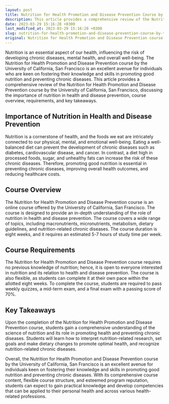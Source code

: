 ```yaml
---
layout: post
title: Nutrition for Health Promotion and Disease Prevention Course by the University of California, San Francisco
description: This article provides a comprehensive review of the Nutrition for Health Promotion and Disease Prevention course by the University of California, San Francisco, discussing the importance of nutrition in health and disease prevention, course overview, requirements, and key takeaways.
date: 2023-03-29 15:16:28 +0300
last_modified_at: 2023-03-29 15:16:28 +0300
slug: nutrition-for-health-promotion-and-disease-prevention-course-by-the-university-of-california-san-francisco
original: Nutrition for Health Promotion and Disease Prevention course by the University of California, San Francisco
---
```

Nutrition is an essential aspect of our health, influencing the risk of developing chronic diseases, mental health, and overall well-being. The Nutrition for Health Promotion and Disease Prevention course by the University of California, San Francisco is an excellent avenue for individuals who are keen on fostering their knowledge and skills in promoting good nutrition and preventing chronic diseases. This article provides a comprehensive review of the Nutrition for Health Promotion and Disease Prevention course by the University of California, San Francisco, discussing the importance of nutrition in health and disease prevention, course overview, requirements, and key takeaways.

## Importance of Nutrition in Health and Disease Prevention

Nutrition is a cornerstone of health, and the foods we eat are intricately connected to our physical, mental, and emotional well-being. Eating a well-balanced diet can prevent the development of chronic diseases such as diabetes, cardiovascular disease, and cancer. In contrast, a diet high in processed foods, sugar, and unhealthy fats can increase the risk of these chronic diseases. Therefore, promoting good nutrition is essential in preventing chronic diseases, improving overall health outcomes, and reducing healthcare costs.

## Course Overview

The Nutrition for Health Promotion and Disease Prevention course is an online course offered by the University of California, San Francisco. The course is designed to provide an in-depth understanding of the role of nutrition in health and disease prevention. The course covers a wide range of topics, including macronutrients, micronutrients, metabolism, dietary guidelines, and nutrition-related chronic diseases. The course duration is eight weeks, and it requires an estimated 5-7 hours of study time per week.

## Course Requirements

The Nutrition for Health Promotion and Disease Prevention course requires no previous knowledge of nutrition; hence, it is open to everyone interested in nutrition and its relation to health and disease prevention. The course is also flexible, as students can complete it at their own pace within the allotted eight weeks. To complete the course, students are required to pass weekly quizzes, a mid-term exam, and a final exam with a passing score of 70%.

## Key Takeaways

Upon the completion of the Nutrition for Health Promotion and Disease Prevention course, students gain a comprehensive understanding of the science of nutrition and its role in promoting health and preventing chronic diseases. Students will learn how to interpret nutrition-related research, set goals and make dietary changes to promote optimal health, and recognize nutrition-related chronic diseases. 

Overall, the Nutrition for Health Promotion and Disease Prevention course by the University of California, San Francisco is an excellent avenue for individuals keen on fostering their knowledge and skills in promoting good nutrition and preventing chronic diseases. With its comprehensive course content, flexible course structure, and esteemed program reputation, students can expect to gain practical knowledge and develop competencies that can be applied to their personal health and across various health-related professions.